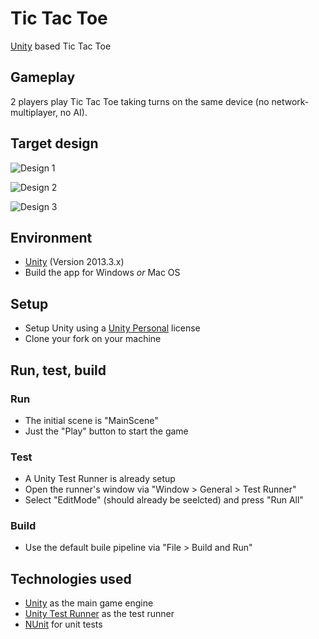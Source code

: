 # Tic Tac Toe

[Unity](https://unity3d.com) based Tic Tac Toe

## Gameplay

2 players play Tic Tac Toe taking turns on the same device (no network-multiplayer, no AI).

## Target design

![Design 1](https://cdn.rawgit.com/neopoly/tic_tac_toe-unity/master/doc/design-1.png?v=2)

![Design 2](https://cdn.rawgit.com/neopoly/tic_tac_toe-unity/master/doc/design-2.png?v=2)

![Design 3](https://cdn.rawgit.com/neopoly/tic_tac_toe-unity/master/doc/design-3.png?v=2)

## Environment

* [Unity](https://unity3d.com) (Version 2013.3.x)
* Build the app for Windows *or* Mac OS

## Setup

* Setup Unity using a [Unity Personal](https://store.unity.com/products/unity-personal) license
* Clone your fork on your machine

## Run, test, build

### Run

* The initial scene is "MainScene"
* Just the "Play" button to start the game

### Test

* A Unity Test Runner is already setup
* Open the runner's window via "Window > General > Test Runner"
* Select "EditMode" (should already be seelcted) and press "Run All"

### Build

* Use the default buile pipeline via "File > Build and Run"

Technologies used
-----------------

* [Unity](https://unity3d.com) as the main game engine
* [Unity Test Runner](http://docs.unity3d.com/Manual/testing-editortestsrunner.html) as the test runner
* [NUnit](https://github.com/nunit/docs/wiki/NUnit-Documentation) for unit tests
